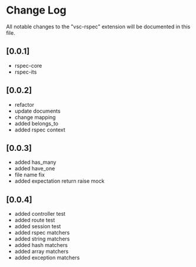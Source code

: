 # Change Log

All notable changes to the "vsc-rspec" extension will be documented in this file.

## [0.0.1]

- rspec-core
- rspec-its

## [0.0.2]

- refactor
- update documents
- change mapping
- added belongs_to
- added rspec context

## [0.0.3]

- added has_many
- added have_one
- file name fix
- added expectation return raise mock

## [0.0.4]

- added controller test
- added route test
- added session test
- added rspec matchers
- added string matchers
- added hash matchers
- added array matchers
- added exception matchers
